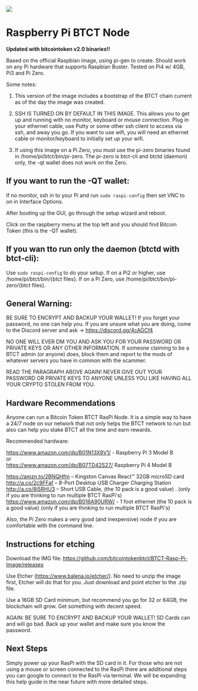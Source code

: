 <img src="https://raw.githubusercontent.com/bitcointokenbtct/Official-Images/master/raspinode.jpg">

# Raspberry Pi BTCT Node

<b>Updated with bitcointoken v2.0 binaries!!</b>

Based on the official Raspbian image, using pi-gen to create. Should work on any Pi hardware that supports Raspbian Buster. Tested on Pi4 w/ 4GB, Pi3 and Pi Zero.

Some notes:
  1. This version of the image includes a bootstrap of the BTCT chain current as of the day the image was created.

  2. SSH IS TURNED ON BY DEFAULT IN THIS IMAGE.  This allows you to get up and running with no monitor, keyboard or mouse connection.  Plug in your ethernet cable, use Putty or some other ssh client to access via ssh, and away you go.  If you want to use wifi, you will need an ethernet cable or monitor/keyboard to initially set up your wifi.

  3. If using this image on a Pi Zero, you must use the pi-zero binaries found in /home/pi/btct/bin/pi-zero. The pi-zero is btct-cli and btctd (daemon) only, the -qt wallet does not work on the Zero. 

## If you want to run the -QT wallet:

If no monitor, ssh in to your Pi and run ```sudo raspi-config``` then set VNC to on in Interface Options.

After booting up the GUI, go through the setup wizard and reboot.

Click on the raspberry menu at the top left and you should find Bitcoin Token (this is the -QT wallet).


## If you wan tto run only the daemon (btctd with btct-cli):

Use ```sudo raspi-config``` to do your setup.  If on a Pi2 or higher, use /home/pi/btct/bin/{btct files}.  If on a Pi Zero, use /home/pi/btct/bin/pi-zero/{btct files}.

## General Warning:

BE SURE TO ENCRYPT AND BACKUP YOUR WALLET! If you forget your password, no one can help you. If you are unsure what you are doing, come to the Discord server and ask -> https://discord.gg/4cAGCf4

NO ONE WILL EVER DM YOU AND ASK YOU FOR YOUR PASSWORD OR PRIVATE KEYS OR ANY OTHER INFORMATION. If someone claiming to be a BTCT admin (or anyone) does, block them and report to the mods of whatever servers you have in common with the scammer.

READ THE PARAGRAPH ABOVE AGAIN! NEVER GIVE OUT YOUR PASSWORD OR PRIVATE KEYS TO ANYONE UNLESS YOU LIKE HAVING ALL YOUR CRYPTO STOLEN FROM YOU.

## Hardware Recommendations

Anyone can run a Bitcoin Token BTCT RasPi Node. It is a simple way to have a 24/7 node on our network that not only helps the BTCT network to run but also can help you stake BTCT all the time and earn rewards.

Recommended hardware:

https://www.amazon.com/dp/B01N13X8V1/ - Raspberry Pi 3 Model B<br>
or<br>
https://www.amazon.com/dp/B07TD42S27/ Raspberry Pi 4 Model B<br>

https://amzn.to/2BNQHfm – Kingston Canvas React™ 32GB microSD card<br>
http://a.co/2c9FFaf – 8-Port Desktop USB Charger Charging Station<br>
http://a.co/8i5RHU3 – Short USB Cable, (the 10 pack is a good value) . (only if you are thinking to run multiple BTCT RasPi's)<br>
https://www.amazon.com/dp/B016A90URW/ - 1 foot ethernet (the 10 pack is a good value) (only if you are thinking to run multiple BTCT RasPi's)

Also, the Pi Zero makes a very good (and inexpensive) node if you are comfortable with the command line.

## Instructions for etching

Download the IMG file: https://github.com/bitcointokenbtct/BTCT-Rasp-Pi-Image/releases

Use Etcher (https://www.balena.io/etcher/). No need to unzip the image first, Etcher will do that for you. Just download and point etcher to the .zip file.

Use a 16GB SD Card minimum, but recommend you go for 32 or 64GB, the blockchain will grow. Get something with decent speed.

AGAIN: BE SURE TO ENCRYPT AND BACKUP YOUR WALLET! SD Cards can and will go bad. Back up your wallet and make sure you know the password.

## Next Steps

Simply power up your RasPi with the SD card in it. For those who are not using a mouse or screen connected to the RasPi there are additional steps you can google to connect to the RasPi via terminal. We will be expanding this help guide in the near future with more detailed steps.

